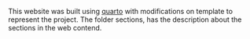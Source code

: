 This website was built using [quarto](https://quarto.org/) with modifications on template to represent the project. The folder sections, has the description about the sections in the web contend.